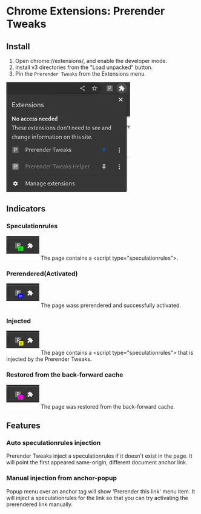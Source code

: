 # Chrome Extensions: Prerender Tweaks

## Install
1. Open chrome://extensions/, and enable the developer mode.
2. Install v3 directories from the "Load unpacked" button.
3. Pin the `Prerender Tweaks` from the Extensions menu.

![Pin](img/pin.png)

## Indicators
### Speculationrules
![Speculationrules](img/S.png)
The page contains a &lt;script type="speculationrules"&gt;.

### Prerendered(Activated)
![Prerendered](img/P.png)
The page wass prerendered and successfully activated.

### Injected
![Injected](img/I.png)
The page contains a &lt;script type="speculationrules"&gt; that is injected
by the Prerender Tweaks.

### Restored from the back-forward cache
![Restoed](img/$.png)
The page was restored from the back-forward cache.

## Features
### Auto speculationrules injection
Prerender Tweaks inject a speculationrules if it doesn't exist in the page.
It will point the first appeared same-origin, different document anchor link.

### Manual injection from anchor-popup
Popup menu over an anchor tag will show 'Prerender this link' menu item.
It will inject a speculationrules for the link so that you can try activating the prerendered link manually.

